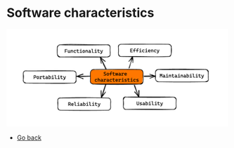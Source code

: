 # Software characteristics
![Software characteristics](./07-software-characteristics.png)

* [Go back](../readme.md)